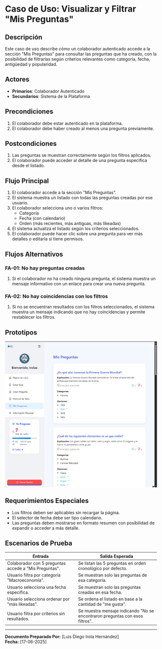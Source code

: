 # Caso de Uso: Visualizar y Filtrar "Mis Preguntas"

## Descripción

Este caso de uso describe cómo un colaborador autenticado accede a la sección "Mis Preguntas" para consultar las preguntas que ha creado, con la posibilidad de filtrarlas según criterios relevantes como categoría, fecha, antigüedad y popularidad.

## Actores

- **Primarios**: Colaborador Autenticado  
- **Secundarios**: Sistema de la Plataforma

## Precondiciones

1. El colaborador debe estar autenticado en la plataforma.
2. El colaborador debe haber creado al menos una pregunta previamente.

## Postcondiciones

1. Las preguntas se muestran correctamente según los filtros aplicados.
2. El colaborador puede acceder al detalle de una pregunta específica desde el listado.

## Flujo Principal

1. El colaborador accede a la sección "Mis Preguntas".
2. El sistema muestra un listado con todas las preguntas creadas por ese usuario.
3. El colaborador selecciona uno o varios filtros:
   - Categoría
   - Fecha (con calendario)
   - Orden (más recientes, más antiguas, más likeadas)
4. El sistema actualiza el listado según los criterios seleccionados.
5. El colaborador puede hacer clic sobre una pregunta para ver más detalles o editarla si tiene permisos.

## Flujos Alternativos

### FA-01: No hay preguntas creadas
1. Si el colaborador no ha creado ninguna pregunta, el sistema muestra un mensaje informativo con un enlace para crear una nueva pregunta.

### FA-02: No hay coincidencias con los filtros
1. Si no se encuentran resultados con los filtros seleccionados, el sistema muestra un mensaje indicando que no hay coincidencias y permite restablecer los filtros.

## Prototipos

![Prototipo 1 -  "Mis Preguntas"](imagenes/prototipo-mis-preguntas.jpg)

## Requerimientos Especiales

- Los filtros deben ser aplicables sin recargar la página.
- El selector de fecha debe ser tipo calendario.
- Las preguntas deben mostrarse en formato resumen con posibilidad de expandir o acceder a más detalle.

## Escenarios de Prueba

| Entrada | Salida Esperada |
|---------|-----------------|
| Colaborador con 5 preguntas accede a "Mis Preguntas". | Se listan las 5 preguntas en orden cronológico por defecto. |
| Usuario filtra por categoría "Macroeconomía". | Se muestran solo las preguntas de esa categoría. |
| Usuario selecciona una fecha específica. | Se muestran solo las preguntas creadas en esa fecha. |
| Usuario selecciona ordenar por "más likeadas". | Se ordena el listado en base a la cantidad de "me gusta". |
| Usuario filtra por criterios sin resultados. | Se muestra mensaje indicando "No se encontraron preguntas con esos filtros". |

---

**Documento Preparado Por:** [Luis Diego Irola Hernández]  
**Fecha:** [17-06-2025]
